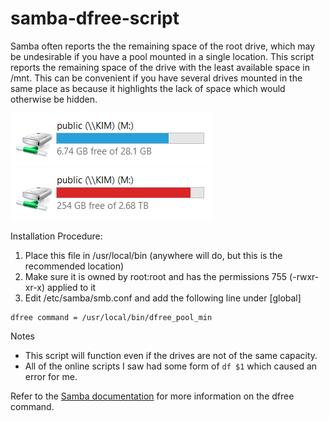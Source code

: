 # samba-dfree-script

Samba often reports the the remaining space of the root drive, which may be undesirable if you have a pool mounted in a single location.  This script reports the remaining space of the drive with the least available space in /mnt.  This can be convenient if you have several drives mounted in the same place as because it highlights the lack of space which would otherwise be hidden.

![samba_wrong] ![samba_right]

Installation Procedure:

1. Place this file in /usr/local/bin (anywhere will do, but this is the recommended location)
2. Make sure it is owned by root:root and has the permissions 755 (-rwxr-xr-x) applied to it
3. Edit /etc/samba/smb.conf and add the following line under [global]

```
dfree command = /usr/local/bin/dfree_pool_min
```

Notes

- This script will function even if the drives are not of the same capacity.
- All of the online scripts I saw had some form of `df $1` which caused an error for me.

Refer to the [Samba documentation][1] for more information on the dfree command.

[samba_right]: https://raw.githubusercontent.com/rfordyce/samba-dfree-script/master/images/samba_right.png "right"
[samba_wrong]: https://raw.githubusercontent.com/rfordyce/samba-dfree-script/master/images/samba_wrong.png "wrong"
[1]: https://www.samba.org/samba/docs/man/manpages-3/smb.conf.5.html#idp59614672
